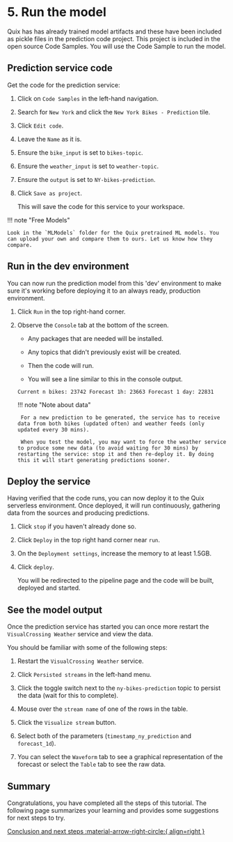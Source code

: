 # 5. Run the model

Quix has has already trained model artifacts and these have been included as pickle files in the prediction code project. This project is included in the open source Code Samples. You will use the Code Sample to run the model.

## Prediction service code

Get the code for the prediction service:

1. Click on `Code Samples` in the left-hand navigation.

2. Search for `New York` and click the `New York Bikes - Prediction` tile.

3. Click `Edit code`.

4. Leave the `Name` as it is.
	
5. Ensure the `bike_input` is set to `bikes-topic`.

6. Ensure the `weather_input` is set to `weather-topic`.

7. Ensure the `output` is set to `NY-bikes-prediction`.

8. Click `Save as project`.

	This will save the code for this service to your workspace.

!!! note "Free Models" 

	Look in the `MLModels` folder for the Quix pretrained ML models. You can upload your own and compare them to ours. Let us know how they compare.

## Run in the dev environment

You can now run the prediction model from this 'dev' environment to make sure it's working before deploying it to an always ready, production environment.

1. Click `Run` in the top right-hand corner.

2. Observe the `Console` tab at the bottom of the screen.

	 - Any packages that are needed will be installed.
	
	 - Any topics that didn't previously exist will be created.
	
	 - Then the code will run.
	
	 - You will see a line similar to this in the console output.
	
	```shell
	Current n bikes: 23742 Forecast 1h: 23663 Forecast 1 day: 22831
	```
	
	!!! note "Note about data"
	
		For a new prediction to be generated, the service has to receive data from both bikes (updated often) and weather feeds (only updated every 30 mins).

		When you test the model, you may want to force the weather service to produce some new data (to avoid waiting for 30 mins) by restarting the service: stop it and then re-deploy it. By doing this it will start generating predictions sooner.
		
## Deploy the service

Having verified that the code runs, you can now deploy it to the Quix serverless environment. Once deployed, it will run continuously, gathering data from the sources and producing predictions.

1. Click `stop` if you haven't already done so.

2. Click `Deploy` in the top right hand corner near `run`.

3. On the `Deployment settings`, increase the memory to at least 1.5GB.

4. Click `deploy`.

	You will be redirected to the pipeline page and the code will be built, deployed and started.
	
## See the model output

Once the prediction service has started you can once more restart the `VisualCrossing Weather` service and view the data.

You should be familiar with some of the following steps:

1. Restart the `VisualCrossing Weather` service.

2. Click `Persisted streams` in the left-hand menu.

3. Click the toggle switch next to the `ny-bikes-prediction` topic to persist the data (wait for this to complete).

4. Mouse over the `stream name` of one of the rows in the table.

5. Click the `Visualize stream` button.

6. Select both of the parameters (`timestamp_ny_prediction` and `forecast_1d`).

7. You can select the `Waveform` tab to see a graphical representation of the forecast or select the `Table` tab to see the raw data.

## Summary

Congratulations, you have completed all the steps of this tutorial. The following page summarizes your learning and provides some suggestions for next steps to try.

[Conclusion and next steps :material-arrow-right-circle:{ align=right }](6-conclusion.md)
